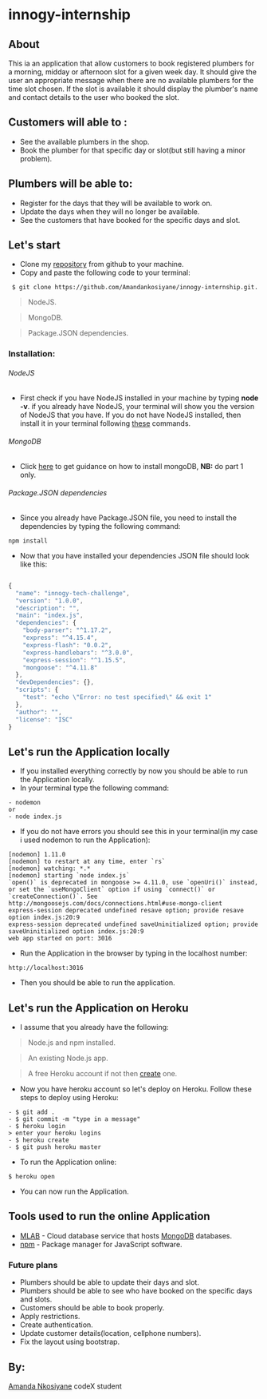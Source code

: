 # innogy-internship

## About

This ia an application that allow customers to book registered plumbers for a morning, midday or afternoon slot for a given week day. It should give the user an appropriate message when there are no available plumbers for the time slot chosen. If the slot is available it should display the plumber's name and contact details to the user who booked the slot.

## Customers will able to :

- See the available plumbers in the shop.
- Book the plumber for that specific day or slot(but still having a minor problem).


## Plumbers will be able to:

- Register for the days that they will be available to work on.
- Update the days when they will no longer be available.
- See the customers that have booked for the specific days and slot.


## Let's start

- Clone my [repository](https://github.com/Amandankosiyane/innogy-internship) from github to your machine.
- Copy and paste the following code to your terminal:
```
 $ git clone https://github.com/Amandankosiyane/innogy-internship.git.

```

> NodeJS.

> MongoDB.

> Package.JSON dependencies.

### Installation:
###### NodeJS
- First check if you have NodeJS installed in your machine by typing **node -v**. if you already have NodeJS, your terminal will show you the version of NodeJS that you have. If you do not have NodeJS installed, then install it in your terminal following [these](https://www.digitalocean.com/community/tutorials/how-to-install-node-js-on-ubuntu-16-04) commands.
###### MongoDB
- Click [here](https://www.digitalocean.com/community/tutorials/how-to-install-and-secure-mongodb-on-ubuntu-16-04) to get guidance on how to install mongoDB, **NB:** do part 1 only.
###### Package.JSON dependencies
- Since you already have Package.JSON file, you need to install the dependencies by typing the following command:
```
npm install

```

- Now that you have installed your dependencies JSON file should look like this:
```javascript

{
  "name": "innogy-tech-challenge",
  "version": "1.0.0",
  "description": "",
  "main": "index.js",
  "dependencies": {
    "body-parser": "^1.17.2",
    "express": "^4.15.4",
    "express-flash": "0.0.2",
    "express-handlebars": "^3.0.0",
    "express-session": "^1.15.5",
    "mongoose": "^4.11.8"
  },
  "devDependencies": {},
  "scripts": {
    "test": "echo \"Error: no test specified\" && exit 1"
  },
  "author": "",
  "license": "ISC"
}


```



## Let's run the Application locally
- If you installed everything correctly by now you should be able to run the Application locally.
- In your terminal type the following command:
```
- nodemon
or
- node index.js

```
- If you do not have errors you should see this in your terminal(in my case i used nodemon to run the Application):
```
[nodemon] 1.11.0
[nodemon] to restart at any time, enter `rs`
[nodemon] watching: *.*
[nodemon] starting `node index.js`
`open()` is deprecated in mongoose >= 4.11.0, use `openUri()` instead, or set the `useMongoClient` option if using `connect()` or `createConnection()`. See http://mongoosejs.com/docs/connections.html#use-mongo-client
express-session deprecated undefined resave option; provide resave option index.js:20:9
express-session deprecated undefined saveUninitialized option; provide saveUninitialized option index.js:20:9
web app started on port: 3016

```
- Run the Application in the browser by typing in the localhost number:
```
http://localhost:3016

```

- Then you should be able to run the application.


## Let's run the Application on Heroku
- I assume that you already have the following:
> Node.js and npm installed.

> An existing Node.js app.

> A free Heroku account if not then [create](https://signup.heroku.com/dc) one.
- Now you have heroku account so let's deploy on Heroku. Follow these steps to deploy using Heroku:
```
- $ git add .
- $ git commit -m "type in a message"
- $ heroku login
> enter your heroku logins
- $ heroku create
- $ git push heroku master

```
- To run the Application online:
```
$ heroku open

```

- You can now run the Application.
## Tools used to run the online Application
- [MLAB](https://mlab.com/) - Cloud database service that hosts [MongoDB](https://www.mongodb.com/) databases.
- [npm](https://www.npmjs.com/) - Package manager for JavaScript software.



### Future plans

- Plumbers should be able to update their days and slot.
- Plumbers should be able to see who have booked on the specific days and slots.
- Customers should be able to book properly.
- Apply restrictions.
- Create authentication.
- Update customer details(location, cellphone numbers).
- Fix the layout using bootstrap.


## By:
[Amanda Nkosiyane](https://github.com/Amandankosiyane) codeX student









